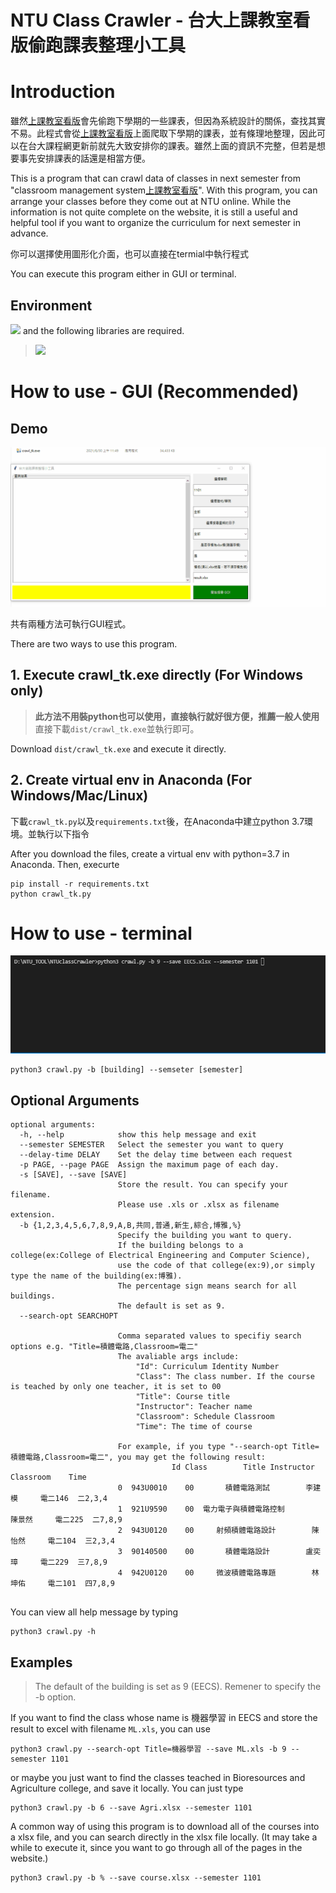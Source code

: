 # NTU Class Crawler - 台大上課教室看版偷跑課表整理小工具

# Introduction

雖然[上課教室看版](http://gra206.aca.ntu.edu.tw/classrm/index.php/acarm/webcr-use1-new)會先偷跑下學期的一些課表，但因為系統設計的關係，查找其實不易。此程式會從[上課教室看版](http://gra206.aca.ntu.edu.tw/classrm/index.php/acarm/webcr-use1-new)上面爬取下學期的課表，並有條理地整理，因此可以在台大課程網更新前就先大致安排你的課表。雖然上面的資訊不完整，但若是想要事先安排課表的話還是相當方便。

This is a program that can crawl data of classes in next semester from
"classroom management system[上課教室看版](http://gra206.aca.ntu.edu.tw/classrm/index.php/acarm/webcr-use1-new)". With this program, you can arrange your classes before they come out at NTU online. While the information is not quite
complete on the website, it is still a useful and helpful tool if you want to
organize the curriculum for next semester in advance. 

你可以選擇使用圖形化介面，也可以直接在termial中執行程式

You can execute this program either in GUI or terminal.

## Environment
<a target="_blank" href="https://www.python.org/downloads/" title="Python version"><img src="https://img.shields.io/badge/python-%3E=_3.7-green.svg"></a> and the following libraries are required.


> <img src="https://img.shields.io/badge/python-requests %7C beautifulSoup4 %7C tkinter %7C openpyxl %7C lxml %7C pandas-blue">

# How to use - GUI (Recommended)
## Demo
<img src="./sample_GUI.gif">

共有兩種方法可執行GUI程式。

There are two ways to use this program.

## 1. Execute crawl_tk.exe directly (For Windows only)
> **此方法不用裝python也可以使用，直接執行就好很方便，推薦一般人使用**
直接下載```dist/crawl_tk.exe```並執行即可。

Download ```dist/crawl_tk.exe``` and execute it directly.

## 2. Create virtual env in Anaconda (For Windows/Mac/Linux)
下載```crawl_tk.py```以及```requirements.txt```後，在Anaconda中建立python 3.7環境。並執行以下指令

After you download the files, create a virtual env with python=3.7 in Anaconda. Then, execurte
```
pip install -r requirements.txt
python crawl_tk.py
```

# How to use - terminal 

<img src="./sample.gif">

```
python3 crawl.py -b [building] --semseter [semester]
```

## Optional Arguments
```
optional arguments:
  -h, --help            show this help message and exit
  --semester SEMESTER   Select the semester you want to query
  --delay-time DELAY    Set the delay time between each request
  -p PAGE, --page PAGE  Assign the maximum page of each day.
  -s [SAVE], --save [SAVE]
                        Store the result. You can specify your filename.
                        Please use .xls or .xlsx as filename extension.
  -b {1,2,3,4,5,6,7,8,9,A,B,共同,普通,新生,綜合,博雅,%}
                        Specify the building you want to query.
                        If the building belongs to a college(ex:College of Electrical Engineering and Computer Science),
                        use the code of that college(ex:9),or simply type the name of the building(ex:博雅).
                        The percentage sign means search for all buildings.
                        The default is set as 9.
  --search-opt SEARCHOPT

                        Comma separated values to specifiy search options e.g. "Title=積體電路,Classroom=電二"
                        The avaliable args include:
                            "Id": Curriculum Identity Number
                            "Class": The class number. If the course is teached by only one teacher, it is set to 00
                            "Title": Course title
                            "Instructor": Teacher name
                            "Classroom": Schedule Classroom 
                            "Time": The time of course

                        For example, if you type "--search-opt Title=積體電路,Classroom=電二", you may get the following result:
                                    Id Class        Title Instructor Classroom    Time
                        0  943U0010    00       積體電路測試        李建模     電二146  二2,3,4
                        1  921U9590    00  電力電子與積體電路控制        陳景然     電二225  二7,8,9
                        2  943U0120    00     射頻積體電路設計        陳怡然     電二104  三2,3,4
                        3  90140500    00       積體電路設計        盧奕璋     電二229  三7,8,9
                        4  942U0120    00     微波積體電路專題        林坤佑     電二101  四7,8,9


```
You can view all help message by typing
```
python3 crawl.py -h
```
## Examples
> The default of the building is set as 9 (EECS). Remener to specify the -b option.

If you want to find the class whose name is 機器學習 in EECS and store the result to excel with filename <code>ML.xls</code>, you can use
```
python3 crawl.py --search-opt Title=機器學習 --save ML.xls -b 9 --semester 1101
```
or maybe you just want to find the classes teached in Bioresources and Agriculture college, and save it locally. You can just type
```
python3 crawl.py -b 6 --save Agri.xlsx --semester 1101
```
A common way of using this program is to download all of the courses into a xlsx file, and you can search directly in the xlsx file locally.
(It may take a while to execute it, since you want to go through all of the pages in the website.)
```
python3 crawl.py -b % --save course.xlsx --semester 1101
```

